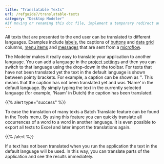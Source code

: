 ```yaml
---
title: "Translatable Texts"
url: /refguide7/translatable-texts
category: "Desktop Modeler"
#If moving or renaming this doc file, implement a temporary redirect and let the respective team know they should update the URL in the product. See Mapping to Products for more details.
---
```



All texts that are presented to the end user can be translated to different languages. Examples include [labels](label), the captions of [buttons](button-widgets) and [data grid](data-grid) columns, [menu items](menu-item) and [messages](show-message) that are sent from a [microflow](microflows).

The Modeler makes it really easy to translate your application to another language. You can add a language in the [project settings](project-settings) and then you can switch to that language using the drop-down in the toolbar. For texts that have not been translated yet the text in the default language is shown between pointy brackets. For example, a caption can be shown as '<Name>'. This means that the caption has not been translated yet and was 'Name' in the default language. By simply typing the text in the currently selected language (for example, 'Naam' in Dutch) the caption has been translated.

{{% alert type="success" %}}

To ease the translation of many texts a Batch Translate feature can be found in the Tools menu. By using this feature you can quickly translate all occurrences of a word to a word in another language. It is even possible to export all texts to Excel and later import the translations again.

{{% /alert %}}

If a text has not been translated when you run the application the text in the default language will be used. In this way, you can translate parts of the application and see the results immediately.
